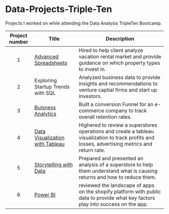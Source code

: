 # Data-Projects-Triple-Ten
Projects I worked on while attending the Data Analysis TripleTen Bootcamp.


| Project number | Title | Description |
| :-----------: | ----------- |----------- |
| 1 | [Advanced Spreadsheets](https://docs.google.com/spreadsheets/d/1V4TNZa-MtSsUjVMUT5ea-GXqG9zoerhzT8d4qUTmpJU/edit?usp=sharing) | Hired to help client analyze vacation rental market and provide guidance on which property types to invest in. |
| 2 | Exploring Startup Trends with SQL | Analyzed business data to provide insights and recommendations to venture captial firms and start up investors. |
| 3 | [Buisness Analytics](https://docs.google.com/spreadsheets/d/1_BdEoqjNYe9zkC-V4qPOWxdxSx7AySdY5olNfGU0e4I/edit?usp=sharing) | Built a conversion Funnel for an e-commerce company to track overall retention rates. |
| 4 | [Data Visualization with Tableau](https://public.tableau.com/app/profile/greg.rogers7827/viz/GregRogers-Sprint4Projectaddedfilters2/SpecificProductProfitandLoss?publish=yes)| Highered to review a superstores operations and create a tableau visualization to track profits and losses, advertising metrics and return rate. |
| 5 | [Storytelling with Data](https://public.tableau.com/app/profile/greg.rogers7827/viz/sprint5projectposttutor2/Dashboard1?publish=yes) | Prepared and presented an analysis of a superstore to help them understand what is causing returns and how to reduce them. |
| 6 | [Power BI](https://app.powerbi.com/groups/me/reports/cdba6419-7543-4426-bd10-aba964a2836a/ee48519727c82064cc78?experience=power-bi) | reviewed the landscape of apps on the shopify platform with public data to provide what key factors play into success on the app. |
